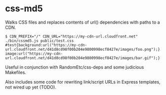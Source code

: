 css-md5
=======

Walks CSS files and replaces contents of url() dependencies with paths to a CDN.

    $ CDN_PREFIX="/" CDN_URL="https://my-cdn-url.cloudfront.net" ./bin/cssmd5.js public/test.css
    #test{background:url("https://my-cdn-url.cloudfront.net/d41d8cd98f00b204e9800998ecf8427e/images/foo.png");}.other{background-image:url("https://my-cdn-url.cloudfront.net/d41d8cd98f00b204e9800998ecf8427e/images/bar.gif");}

Useful in conjunction with RandomEtc/css-deps and some judicious Makefiles.

Also includes some code for rewriting link/script URLs in Express templates, not wired up yet (TODO).
